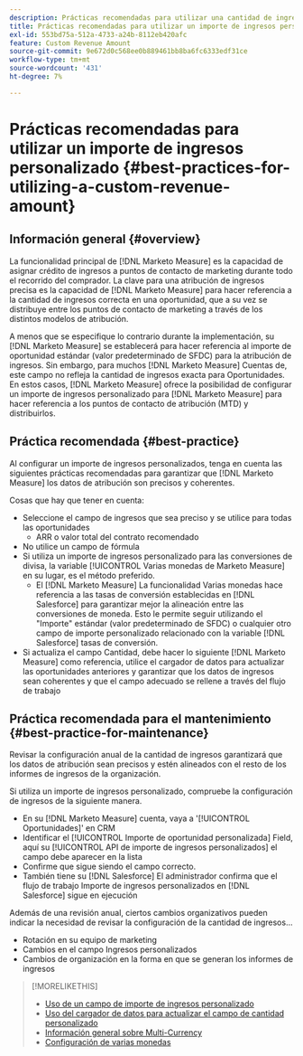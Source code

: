 ```yaml
---
description: Prácticas recomendadas para utilizar una cantidad de ingresos personalizada - [!DNL Marketo Measure]
title: Prácticas recomendadas para utilizar un importe de ingresos personalizado
exl-id: 553bd75a-512a-4733-a24b-8112eb420afc
feature: Custom Revenue Amount
source-git-commit: 9e672d0c568ee0b889461bb8ba6fc6333edf31ce
workflow-type: tm+mt
source-wordcount: '431'
ht-degree: 7%

---
```


# Prácticas recomendadas para utilizar un importe de ingresos personalizado {#best-practices-for-utilizing-a-custom-revenue-amount}

## Información general {#overview}

La funcionalidad principal de [!DNL Marketo Measure] es la capacidad de asignar crédito de ingresos a puntos de contacto de marketing durante todo el recorrido del comprador. La clave para una atribución de ingresos precisa es la capacidad de [!DNL Marketo Measure] para hacer referencia a la cantidad de ingresos correcta en una oportunidad, que a su vez se distribuye entre los puntos de contacto de marketing a través de los distintos modelos de atribución.

A menos que se especifique lo contrario durante la implementación, su [!DNL Marketo Measure] se establecerá para hacer referencia al importe de oportunidad estándar (valor predeterminado de SFDC) para la atribución de ingresos. Sin embargo, para muchos [!DNL Marketo Measure] Cuentas de, este campo no refleja la cantidad de ingresos exacta para Oportunidades. En estos casos, [!DNL Marketo Measure] ofrece la posibilidad de configurar un importe de ingresos personalizado para [!DNL Marketo Measure] para hacer referencia a los puntos de contacto de atribución (MTD) y distribuirlos.

## Práctica recomendada {#best-practice}

Al configurar un importe de ingresos personalizados, tenga en cuenta las siguientes prácticas recomendadas para garantizar que [!DNL Marketo Measure] los datos de atribución son precisos y coherentes.

Cosas que hay que tener en cuenta:

* Seleccione el campo de ingresos que sea preciso y se utilice para todas las oportunidades
   * ARR o valor total del contrato recomendado
* No utilice un campo de fórmula
* Si utiliza un importe de ingresos personalizado para las conversiones de divisa, la variable [!UICONTROL Varias monedas de Marketo Measure] en su lugar, es el método preferido.
   * El [!DNL Marketo Measure] La funcionalidad Varias monedas hace referencia a las tasas de conversión establecidas en [!DNL Salesforce] para garantizar mejor la alineación entre las conversiones de moneda. Esto le permite seguir utilizando el &quot;Importe&quot; estándar (valor predeterminado de SFDC) o cualquier otro campo de importe personalizado relacionado con la variable [!DNL Salesforce] tasas de conversión.
* Si actualiza el campo Cantidad, debe hacer lo siguiente [!DNL Marketo Measure] como referencia, utilice el cargador de datos para actualizar las oportunidades anteriores y garantizar que los datos de ingresos sean coherentes y que el campo adecuado se rellene a través del flujo de trabajo

## Práctica recomendada para el mantenimiento {#best-practice-for-maintenance}

Revisar la configuración anual de la cantidad de ingresos garantizará que los datos de atribución sean precisos y estén alineados con el resto de los informes de ingresos de la organización.

Si utiliza un importe de ingresos personalizado, compruebe la configuración de ingresos de la siguiente manera.

* En su [!DNL Marketo Measure] cuenta, vaya a &#39;[!UICONTROL Oportunidades]&#39; en CRM
* Identificar el [!UICONTROL Importe de oportunidad personalizada] Field, aquí su [!UICONTROL API de importe de ingresos personalizados] el campo debe aparecer en la lista
* Confirme que sigue siendo el campo correcto.
* También tiene su [!DNL Salesforce] El administrador confirma que el flujo de trabajo Importe de ingresos personalizados en [!DNL Salesforce] sigue en ejecución

Además de una revisión anual, ciertos cambios organizativos pueden indicar la necesidad de revisar la configuración de la cantidad de ingresos...

* Rotación en su equipo de marketing
* Cambios en el campo Ingresos personalizados
* Cambios de organización en la forma en que se generan los informes de ingresos

>[!MORELIKETHIS]
>
>* [Uso de un campo de importe de ingresos personalizado](/help/advanced-marketo-measure-features/custom-revenue-amount/using-a-custom-revenue-amount-field.md)
>* [Uso del cargador de datos para actualizar el campo de cantidad personalizado](/help/advanced-marketo-measure-features/custom-revenue-amount/using-data-loader-to-update-marketo-measure-custom-amount-field.md)
>* [Información general sobre Multi-Currency](/help/advanced-marketo-measure-features/multi-currency/overview.md)
>* [Configuración de varias monedas](/help/advanced-marketo-measure-features/multi-currency/settings.md)
